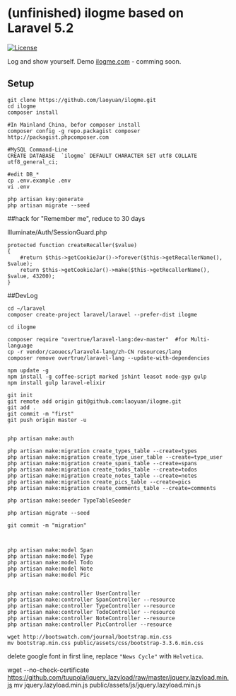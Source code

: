 # (unfinished) ilogme based on Laravel 5.2

[![License](https://poser.pugx.org/laravel/framework/license.svg)](https://github.com/laravel/laravel/)

Log and show yourself.
Demo [ilogme.com](http://ilogme.com/laoyuan) - comming soon.

## Setup

```
git clone https://github.com/laoyuan/ilogme.git
cd ilogme
composer install

#In Mainland China, befor composer install
composer config -g repo.packagist composer http://packagist.phpcomposer.com

#MySQL Command-Line
CREATE DATABASE  `ilogme` DEFAULT CHARACTER SET utf8 COLLATE utf8_general_ci;

#edit DB_*
cp .env.example .env
vi .env

php artisan key:generate
php artisan migrate --seed

```

##hack for "Remember me", reduce to 30 days

Illuminate/Auth/SessionGuard.php
```
protected function createRecaller($value)
{
    #return $this->getCookieJar()->forever($this->getRecallerName(), $value);
    return $this->getCookieJar()->make($this->getRecallerName(), $value, 43200);
}
```




##DevLog


```
cd ~/laravel
composer create-project laravel/laravel --prefer-dist ilogme

cd ilogme

composer require "overtrue/laravel-lang:dev-master"  #for Multi-language
cp -r vendor/caouecs/laravel4-lang/zh-CN resources/lang
composer remove overtrue/laravel-lang --update-with-dependencies

npm update -g
npm install -g coffee-script marked jshint leasot node-gyp gulp
npm install gulp laravel-elixir

git init
git remote add origin git@github.com:laoyuan/ilogme.git
git add .
git commit -m "first"
git push origin master -u


php artisan make:auth

php artisan make:migration create_types_table --create=types
php artisan make:migration create_type_user_table --create=type_user
php artisan make:migration create_spans_table --create=spans
php artisan make:migration create_todos_table --create=todos
php artisan make:migration create_notes_table --create=notes
php artisan make:migration create_pics_table --create=pics
php artisan make:migration create_comments_table --create=comments

php artisan make:seeder TypeTableSeeder

php artisan migrate --seed

git commit -m "migration"



php artisan make:model Span
php artisan make:model Type
php artisan make:model Todo
php artisan make:model Note
php artisan make:model Pic


php artisan make:controller UserController
php artisan make:controller SpanController --resource
php artisan make:controller TypeController --resource
php artisan make:controller TodoController --resource
php artisan make:controller NoteController --resource
php artisan make:controller PicController --resource
```

```
wget http://bootswatch.com/journal/bootstrap.min.css
mv bootstrap.min.css public/assets/css/bootstrap-3.3.6.min.css
```
delete google font in first line, replace `"News Cycle"` with `Helvetica`.


wget --no-check-certificate https://github.com/tuupola/jquery_lazyload/raw/master/jquery.lazyload.min.js
mv jquery.lazyload.min.js public/assets/js/jquery.lazyload.min.js




